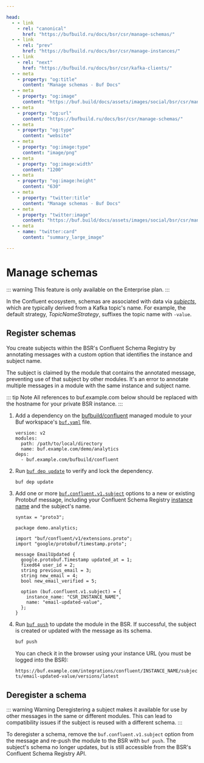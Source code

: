 ```yaml
---

head:
  - - link
    - rel: "canonical"
      href: "https://bufbuild.ru/docs/bsr/csr/manage-schemas/"
  - - link
    - rel: "prev"
      href: "https://bufbuild.ru/docs/bsr/csr/manage-instances/"
  - - link
    - rel: "next"
      href: "https://bufbuild.ru/docs/bsr/csr/kafka-clients/"
  - - meta
    - property: "og:title"
      content: "Manage schemas - Buf Docs"
  - - meta
    - property: "og:image"
      content: "https://buf.build/docs/assets/images/social/bsr/csr/manage-schemas.png"
  - - meta
    - property: "og:url"
      content: "https://bufbuild.ru/docs/bsr/csr/manage-schemas/"
  - - meta
    - property: "og:type"
      content: "website"
  - - meta
    - property: "og:image:type"
      content: "image/png"
  - - meta
    - property: "og:image:width"
      content: "1200"
  - - meta
    - property: "og:image:height"
      content: "630"
  - - meta
    - property: "twitter:title"
      content: "Manage schemas - Buf Docs"
  - - meta
    - property: "twitter:image"
      content: "https://buf.build/docs/assets/images/social/bsr/csr/manage-schemas.png"
  - - meta
    - name: "twitter:card"
      content: "summary_large_image"

---
```


# Manage schemas

::: warning
This feature is only available on the Enterprise plan.
:::

In the Confluent ecosystem, schemas are associated with data via [_subjects_](https://docs.confluent.io/platform/current/schema-registry/fundamentals/index.html#schemas-subjects-and-topics), which are typically derived from a Kafka topic's name. For example, the default strategy, _TopicNameStrategy_, suffixes the topic name with `-value`.

## Register schemas

You create subjects within the BSR's Confluent Schema Registry by annotating messages with a custom option that identifies the instance and subject name.

The subject is claimed by the module that contains the annotated message, preventing use of that subject by other modules. It's an error to annotate multiple messages in a module with the same instance and subject name.

::: tip Note
All references to buf.example.com below should be replaced with the hostname for your private BSR instance.
:::

1.  Add a dependency on the [bufbuild/confluent](https://buf.build/bufbuild/confluent) managed module to your Buf workspace's [`buf.yaml`](../../../configuration/v2/buf-yaml/#deps) file.

    ```yaml{6}
    version: v2
    modules:
      path: /path/to/local/directory
      name: buf.example.com/demo/analytics
    deps:
      - buf.example.com/bufbuild/confluent
    ```

2.  Run [`buf dep update`](../../../reference/cli/buf/dep/update/) to verify and lock the dependency.

    ```sh
    buf dep update
    ```

3.  Add one or more [`buf.confluent.v1.subject`](https://buf.build/bufbuild/confluent/docs/main:buf.confluent.v1) options to a new or existing Protobuf message, including your Confluent Schema Registry [instance name](../manage-instances/#create-an-instance) and the subject's name.

    ```protobuf{15,16,17,18}
    syntax = "proto3";

    package demo.analytics;

    import "buf/confluent/v1/extensions.proto";
    import "google/protobuf/timestamp.proto";

    message EmailUpdated {
      google.protobuf.Timestamp updated_at = 1;
      fixed64 user_id = 2;
      string previous_email = 3;
      string new_email = 4;
      bool new_email_verified = 5;

      option (buf.confluent.v1.subject) = {
        instance_name: "CSR_INSTANCE_NAME",
        name: "email-updated-value",
      };
    }
    ```

4.  Run [`buf push`](../../../reference/cli/buf/push/) to update the module in the BSR. If successful, the subject is created or updated with the message as its schema.

    ```sh
    buf push
    ```

    You can check it in the browser using your instance URL (you must be logged into the BSR):

    `https://buf.example.com/integrations/confluent/INSTANCE_NAME/subjects/email-updated-value/versions/latest`

## Deregister a schema

::: warning Warning
Deregistering a subject makes it available for use by other messages in the same or different modules. This can lead to compatibility issues if the subject is reused with a different schema.
:::

To deregister a schema, remove the `buf.confluent.v1.subject` option from the message and re-push the module to the BSR with `buf push`. The subject's schema no longer updates, but is still accessible from the BSR's Confluent Schema Registry API.

